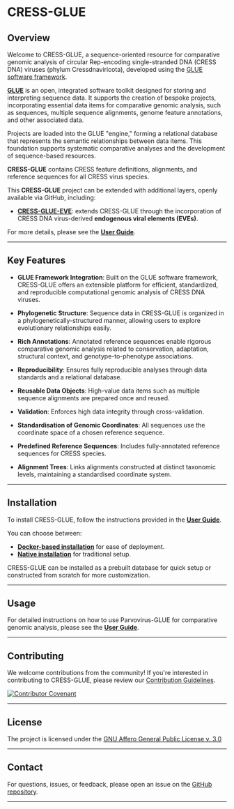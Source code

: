 # CRESS-GLUE

## Overview

Welcome to CRESS-GLUE, a sequence-oriented resource for comparative genomic analysis of circular Rep-encoding single-stranded DNA (CRESS DNA) viruses (phylum Cressdnaviricota), developed using the [GLUE software framework](https://github.com/giffordlabcvr/gluetools).

**[GLUE](https://github.com/giffordlabcvr/gluetools)** is an open, integrated software toolkit designed for storing and interpreting sequence data. It supports the creation of bespoke projects, incorporating essential data items for comparative genomic analysis, such as sequences, multiple sequence alignments, genome feature annotations, and other associated data.

Projects are loaded into the GLUE "engine," forming a relational database that represents the semantic relationships between data items. This foundation supports systematic comparative analyses and the development of sequence-based resources.

**CRESS-GLUE** contains CRESS feature definitions, alignments, and reference sequences for all CRESS virus species.

This **CRESS-GLUE**  project can be extended with additional layers, openly available via GitHub, including:

  - **[CRESS-GLUE-EVE](https://github.com/giffordlabcvr/CRESS-GLUE-EVE)**: extends CRESS-GLUE through the incorporation of CRESS DNA virus-derived **endogenous viral elements (EVEs)**.

For more details, please see the **[User Guide](https://github.com/giffordlabcvr/CRESS-GLUE/wiki)**.

* * * * *

## Key Features


- **GLUE Framework Integration**: Built on the GLUE software framework, CRESS-GLUE offers an extensible platform for efficient, standardized, and reproducible computational genomic analysis of CRESS DNA viruses.

- **Phylogenetic Structure**: Sequence data in CRESS-GLUE is organized in a phylogenetically-structured manner, allowing users to explore evolutionary relationships easily.

- **Rich Annotations**: Annotated reference sequences enable rigorous comparative genomic analysis related to conservation, adaptation, structural context, and genotype-to-phenotype associations.
  
- **Reproducibility**: Ensures fully reproducible analyses through data standards and a relational database.
  
- **Reusable Data Objects**: High-value data items such as multiple sequence alignments are prepared once and reused.
  
- **Validation**: Enforces high data integrity through cross-validation.
  
- **Standardisation of Genomic Coordinates**: All sequences use the coordinate space of a chosen reference sequence.
  
- **Predefined Reference Sequences**: Includes fully-annotated reference sequences for CRESS species.
  
- **Alignment Trees**: Links alignments constructed at distinct taxonomic levels, maintaining a standardised coordinate system.

* * * * *

Installation
------------

To install CRESS-GLUE, follow the instructions provided in the **[User Guide](https://github.com/giffordlabcvr/CRESS-GLUE/wiki)**.

You can choose between:

-   **[Docker-based installation](https://github.com/giffordlabcvr/CRESS-GLUE/wiki/Docker-Installation)** for ease of deployment.
-   **[Native installation](https://github.com/giffordlabcvr/CRESS-GLUE/wiki/Native-Installation)** for traditional setup.

CRESS-GLUE can be installed as a prebuilt database for quick setup or constructed from scratch for more customization.

* * * * *

## Usage

For detailed instructions on how to use Parvovirus-GLUE for comparative genomic analysis, please see the **[User Guide](https://github.com/giffordlabcvr/CRESS-GLUE/wiki)**.

* * * * *

## Contributing

We welcome contributions from the community! If you're interested in contributing to CRESS-GLUE, please review our [Contribution Guidelines](./md/CONTRIBUTING.md).

[![Contributor Covenant](https://img.shields.io/badge/Contributor%20Covenant-2.1-4baaaa.svg)](./md/code_of_conduct.md)

* * * * *

## License

The project is licensed under the [GNU Affero General Public License v. 3.0](https://www.gnu.org/licenses/agpl-3.0.en.html)

* * * * *

## Contact

For questions, issues, or feedback, please open an issue on the [GitHub repository](https://github.com/giffordlabcvr/CRESS-GLUE/issues).

* * * * *
